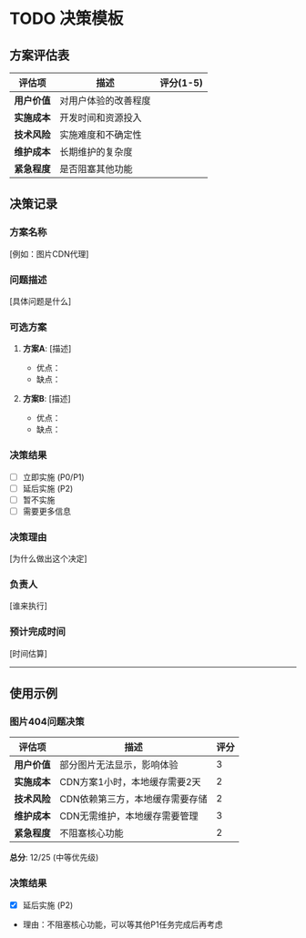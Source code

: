 # TODO 决策模板

## 方案评估表

| 评估项 | 描述 | 评分(1-5) |
|--------|------|-----------|
| **用户价值** | 对用户体验的改善程度 | |
| **实施成本** | 开发时间和资源投入 | |
| **技术风险** | 实施难度和不确定性 | |
| **维护成本** | 长期维护的复杂度 | |
| **紧急程度** | 是否阻塞其他功能 | |

## 决策记录

### 方案名称
[例如：图片CDN代理]

### 问题描述
[具体问题是什么]

### 可选方案
1. **方案A**: [描述]
   - 优点：
   - 缺点：
   
2. **方案B**: [描述]
   - 优点：
   - 缺点：

### 决策结果
- [ ] 立即实施 (P0/P1)
- [ ] 延后实施 (P2)
- [ ] 暂不实施
- [ ] 需要更多信息

### 决策理由
[为什么做出这个决定]

### 负责人
[谁来执行]

### 预计完成时间
[时间估算]

---

## 使用示例

### 图片404问题决策

| 评估项 | 描述 | 评分 |
|--------|------|------|
| **用户价值** | 部分图片无法显示，影响体验 | 3 |
| **实施成本** | CDN方案1小时，本地缓存需要2天 | 2 |
| **技术风险** | CDN依赖第三方，本地缓存需要存储 | 2 |
| **维护成本** | CDN无需维护，本地缓存需要管理 | 3 |
| **紧急程度** | 不阻塞核心功能 | 2 |

**总分**: 12/25 (中等优先级)

### 决策结果
- [x] 延后实施 (P2)
- 理由：不阻塞核心功能，可以等其他P1任务完成后再考虑